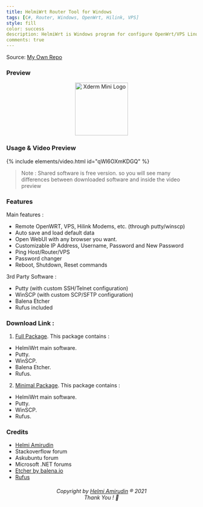 ```yaml
---
title: HelmiWrt Router Tool for Windows
tags: [C#, Router, Windows, OpenWrt, Hilink, VPS]
style: fill
color: success
description: HelmiWrt is Windows program for configure OpenWrt/VPS Linux/Hilink Modems written in C#.
comments: true
---
```


Source: [My Own Repo](https://github.com/helmiau/helmiwrt-tool-free#readme)

### Preview
<p align="center">
  <img src="https://user-images.githubusercontent.com/20932301/129487262-21097eaa-dda2-4de2-8788-938e440f41fe.png" height="140" alt="Xderm Mini Logo"/>
</p>

### Usage & Video Preview
{% include elements/video.html id="qWl6OXmKDGQ" %}

> Note : Shared software is free version. so you will see many differences between downloaded software and inside the video preview

### Features
Main features :
- Remote OpenWRT, VPS, Hilink Modems, etc. (through putty/winscp)
- Auto save and load default data
- Open WebUI with any browser you want.
- Customizable IP Address, Username, Password and New Password
- Ping Host/Router/VPS
- Password changer
- Reboot, Shutdown, Reset commands

3rd Party Software :
- Putty (with custom SSH/Telnet configuration)
- WinSCP (with custom SCP/SFTP configuration)
- Balena Etcher
- Rufus included

### Download Link :
1. [Full Package](https://github.com/helmiau/helmiwrt-tool-free/releases/download/v1.0/HelmiWrt-Tool-Free+Etcher.zip). This package contains :
  - HelmiWrt main software.
  - Putty.
  - WinSCP.
  - Balena Etcher.
  - Rufus.
2. [Minimal Package](https://github.com/helmiau/helmiwrt-tool-free/releases/download/v1.0/HelmiWrt-Tool-Free.zip). This package contains :
  - HelmiWrt main software.
  - Putty.
  - WinSCP.
  - Rufus.

### Credits
- [Helmi Amirudin](http://www.helmiau.com)
- Stackoverflow forum
- Askubuntu forum
- Microsoft .NET forums
- [Etcher by balena.io](https://github.com/balena-io/etcher/releases)
- [Rufus](https://rufus.ie/downloads/)

<h6 align="center">Copyright by <a href="http://www.helmiau.com">Helmi Amirudin</a> ® 2021 <br> Thank You ! 🤝</h6>
